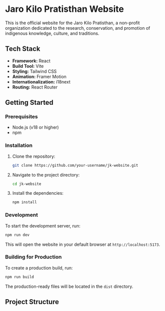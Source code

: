 # Jaro Kilo Pratisthan Website

This is the official website for the Jaro Kilo Pratisthan, a non-profit organization dedicated to the research, conservation, and promotion of indigenous knowledge, culture, and traditions.

## Tech Stack

- **Framework:** React
- **Build Tool:** Vite
- **Styling:** Tailwind CSS
- **Animation:** Framer Motion
- **Internationalization:** i18next
- **Routing:** React Router

## Getting Started

### Prerequisites

- Node.js (v18 or higher)
- npm

### Installation

1. Clone the repository:
   ```bash
   git clone https://github.com/your-username/jk-website.git
   ```
2. Navigate to the project directory:
   ```bash
   cd jk-website
   ```
3. Install the dependencies:
   ```bash
   npm install
   ```

### Development

To start the development server, run:

```bash
npm run dev
```

This will open the website in your default browser at `http://localhost:5173`.

### Building for Production

To create a production build, run:

```bash
npm run build
```

The production-ready files will be located in the `dist` directory.

## Project Structure